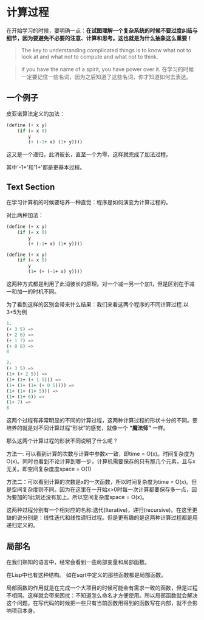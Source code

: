 # 计算过程

在开始学习的时候，要明确一点：**在试图理解一个复杂系统的时候不要过度纠结与细节，因为要避免不必要的注意、计算和思考。这也就是为什么抽象这么重要！**

> The key to understanding complicated things is to know what not to look at and what not to compute and what not to think.

> if you have the name of a spirit, you have power over it.
在学习的时候一定要记住一些名词，因为之后知道了这些名词，你才知道如何去表达。

## 一个例子

皮亚诺算法定义的加法：
~~~scheme
(define (+ x y)
    (if (= x 0)
        y
        (+ (-1+ x) (1+ y))))
~~~
这又是一个递归，此消彼长，直至一个为零，这样就完成了加法过程。

其中'-1+'和'1+'都是更基本过程。

## Text Section

在学习计算机的时候要培养一种直觉：程序是如何演变为计算过程的。

对比两种加法：
~~~scheme
(define (+ x y)
    (if (= x 0)
        y
        (+ (-1+ x) (1+ y))))

(define (+ x y)
    (if (= x 0)
        y
        (1+ (+ (-1+ x) y))))
~~~
这两种方式都是利用了此消彼长的原理。对一个减一另一个加1，但是区别在于减一和加一的时机不同。

为了看到这样的区别会带来什么结果：我们来看这两个程序的不同计算过程.以3+5为例

~~~scheme
1. 
(+ 3 5) =>
(+ 2 6) => 
(+ 1 7) => 
(+ 0 8) => 
8

2. 
(+ 3 5) => 
(1+ (+ 2 5)) => 
(1+ (1+ (+ 1 5))) => 
(1+ (1+ (1+ (+ 0 5)))) => 
(1+ (1+ (1+ 5))) => 
(1+ (1+ 6)) => 
(1+ 7) => 
8
~~~
这两个过程有非常明显的不同的计算过程，这两种计算过程的形状十分的不同。要培养的就是对不同计算过程“形状”的感觉，就像一个 **“魔法师”** 一样。

那么这两个计算过程的形状不同说明了什么呢？

方法一: 可以看到计算的次数与计算中参数x一致，即time = O(x)。时间复杂度为O(x)。同时也看到不论计算到哪一步，计算机需要保存的只有那几个元素，且与x无关。即空间复杂度度space = O(1)

方法二：可以看到计算的次数是x的一次函数，所以时间复杂度为time = O(x)。但是空间复杂度则不同。因为在这里在一开始x>0时每一次计算都要保存多一点，因为要加的1此刻还没有加上。所以空间复杂度space = O(x)。

这两种过程分别有一个相对应的名称:迭代(Iterative)，递归(recursive)。在这里更缺的说分别是：线性迭代和线性递归过程。但是更有趣的是这两种计算过程都是用递归定义的。

## 局部名

在我们熟知的语言中，经常会看到一些局部变量和局部函数。

在Lisp中也有这种结构。
如在sqrt中定义的那些函数都是局部函数。

局部函数的作用就是在完成一个大项目的时候可能会有需求一致的函数，但是过程不相同。这样就会带来困扰：不知道怎么命名才方便使用。所以局部函数就会解决这个问题，在写代码的时候把一些只有当前函数用得到的函数写在内部，就不会影响项目本身。